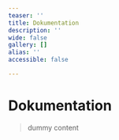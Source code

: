 ```yaml
---
teaser: ''
title: Dokumentation
description: ''
wide: false
gallery: []
alias: ''
accessible: false

---
```

# Dokumentation

> dummy content
